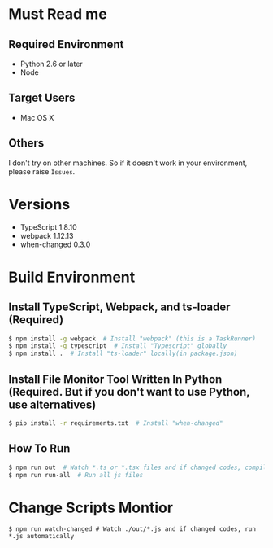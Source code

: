 # Must Read me
## Required Environment
- Python 2.6 or later
- Node

## Target Users
- Mac OS X

## Others
I don't try on other machines. So if it doesn't work in your environment, please raise `Issues`.

# Versions
- TypeScript 1.8.10
- webpack 1.12.13
- when-changed 0.3.0

# Build Environment
## Install TypeScript, Webpack, and ts-loader (Required)
```sh
$ npm install -g webpack  # Install "webpack" (this is a TaskRunner)
$ npm install -g typescript  # Install "Typescript" globally
$ npm install .  # Install "ts-loader" locally(in package.json)
```

## Install File Monitor Tool Written In Python (Required. But if you don't want to use Python, use alternatives)
```sh
$ pip install -r requirements.txt  # Install "when-changed"
```

## How To Run
```sh
$ npm run out  # Watch *.ts or *.tsx files and if changed codes, compile to *.js files automatically (See package.json and webpack.config.js)
$ npm run run-all  # Run all js files
```

# Change Scripts Montior
```
$ npm run watch-changed # Watch ./out/*.js and if changed codes, run *.js automatically
```
